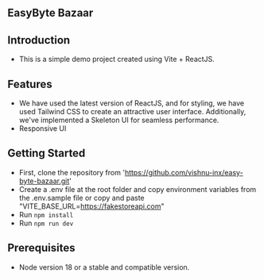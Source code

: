 ## EasyByte Bazaar

## Introduction

- This is a simple demo project created using Vite + ReactJS.

## Features

- We have used the latest version of ReactJS, and for styling, we have used Tailwind CSS to create an attractive user interface. Additionally, we've implemented a Skeleton UI for seamless performance.
- Responsive UI

## Getting Started

- First, clone the repository from 'https://github.com/vishnu-inx/easy-byte-bazaar.git'
- Create a .env file at the root folder and copy environment variables from the .env.sample file or copy and paste "VITE_BASE_URL=https://fakestoreapi.com"
- Run `npm install`
- Run `npm run dev`

## Prerequisites

- Node version 18 or a stable and compatible version.
